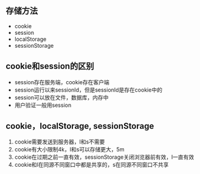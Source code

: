 ## 存储方法

* cookie
* session
* localStorage
* sessionStorage

## cookie和session的区别

* session存在服务端，cookie存在客户端
* session运行以来sessionId，但是sessionId是存在cookie中的
* session可以放在文件，数据库，内存中
* 用户验证一般用session


## cookie，localStorage, sessionStorage

1. cookie需要发送到服务器，l和s不需要
2. cookie有大小限制4k，l和s可以存储更大，5m
3. cookie在过期之前一直有效，sessionStorage关闭浏览器前有效，l一直有效
4. cookie和l在同源不同窗口中都是共享的，s在同源不同窗口不共享